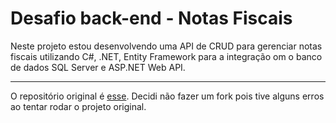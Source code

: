 # Desafio back-end - Notas Fiscais

Neste projeto estou desenvolvendo uma API de CRUD para gerenciar notas fiscais utilizando C#, .NET, Entity Framework para a integração om o banco de dados SQL Server e ASP.NET Web API.

---

O repositório original é [esse](https://github.com/DevPartner-BR/backend-projects-test). Decidi não fazer um fork pois tive alguns erros ao tentar rodar o projeto original.